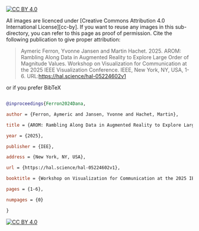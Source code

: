 [![CC BY 4.0][cc-by-shield]][cc-by]



[cc-by]: http://creativecommons.org/licenses/by/4.0/

[cc-by-image]: https://i.creativecommons.org/l/by/4.0/88x31.png

[cc-by-shield]: https://img.shields.io/badge/License-CC%20BY%204.0-lightgrey.svg



All images are licenced under \[Creative Commons Attribution 4.0 International License]\[cc-by]. If you want to reuse any images in this sub-directory, you can refer to this page as proof of permission. Cite the following publication to give proper attribution:



>Aymeric Ferron, Yvonne Jansen and Martin Hachet. 2025. AROM: Rambling Along Data in Augmented Reality to Explore Large Order of Magnitude Values.  Workshop on Visualization for Communication at the
2025 IEEE Visualization Conference. IEEE, New York, NY, USA, 1-6. URL:https://hal.science/hal-05224602v1



or if you prefer BibTeX



```bibtex

@inproceedings{Ferron2024Dana,

author = {Ferron, Aymeric and Jansen, Yvonne and Hachet, Martin},

title = {AROM: Rambling Along Data in Augmented Reality to Explore Large Order of Magnitude Values},

year = {2025},

publisher = {IEE},

address = {New York, NY, USA},

url = {https://hal.science/hal-05224602v1},

booktitle = {Workshop on Visualization for Communication at the 2025 IEEE Visualization Conference},

pages = {1-6},

numpages = {0}

}

```

[![CC BY 4.0][cc-by-image]][cc-by]
